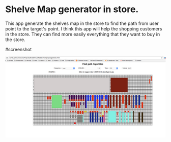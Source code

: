 # Shelve Map generator in store.

This app generate the shelves map in the store to find the path from user point to the target's point.
I think this app will help the shopping customers in the store.
They can find more easily everything that they want to buy in the store.


#screenshot

![alt text](./img/storemap.png)
